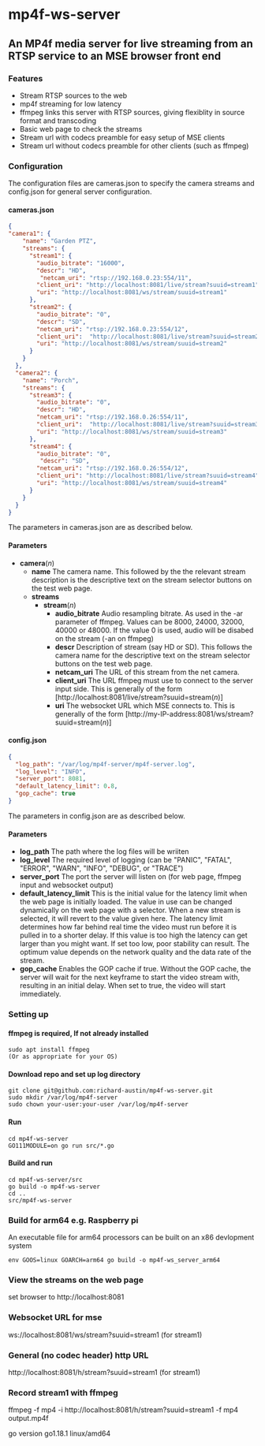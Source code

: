 # mp4f-ws-server
##  An MP4f media server for live streaming from an RTSP service to an MSE browser front end
### Features
* Stream RTSP sources to the web
* mp4f streaming for low latency
* ffmpeg links this server with RTSP sources, giving flexiblity in source format and transcoding
* Basic web page to check the streams
* Stream url with codecs preamble for easy setup of MSE clients
* Stream url without codecs preamble for other clients (such as ffmpeg)

### Configuration
The configuration files are cameras.json to specify the camera streams and config.json for general server configuration.

#### cameras.json
```json
{
"camera1": {
    "name": "Garden PTZ",
    "streams": {
      "stream1": {
        "audio_bitrate": "16000",
        "descr": "HD",
         "netcam_uri": "rtsp://192.168.0.23:554/11",
        "client_uri": "http://localhost:8081/live/stream?suuid=stream1",
        "uri": "http://localhost:8081/ws/stream/suuid=stream1"
      },
      "stream2": {
        "audio_bitrate": "0",
        "descr": "SD",
        "netcam_uri": "rtsp://192.168.0.23:554/12",
        "client_uri":  "http://localhost:8081/live/stream?suuid=stream2",
        "uri": "http://localhost:8081/ws/stream/suuid=stream2"
      }
    }
  },
  "camera2": {
    "name": "Porch",
    "streams": {
      "stream3": {
        "audio_bitrate": "0",
        "descr": "HD",
        "netcam_uri": "rtsp://192.168.0.26:554/11",
        "client_uri":  "http://localhost:8081/live/stream?suuid=stream3",
        "uri": "http://localhost:8081/ws/stream/suuid=stream3"
      },
      "stream4": {
        "audio_bitrate": "0",
         "descr": "SD",
        "netcam_uri": "rtsp://192.168.0.26:554/12",
        "client_uri": "http://localhost:8081/live/stream?suuid=stream4",
        "uri": "http://localhost:8081/ws/stream/suuid=stream4"
      }
    }
  }
}

```
The parameters in cameras.json are as described below.
#### Parameters
* **camera**(*n*)
    * **name** The camera name. This followed by the the relevant stream description is the descriptive text on the stream selector buttons on the test web page.
    * **streams**
        * **stream**(*n*)
            * **audio_bitrate** Audio resampling bitrate. As used in the -ar parameter of ffmpeg. Values can be 8000, 24000, 32000, 40000 or 48000. If the value 0 is used, audio will be disabed on the stream (-an on ffmpeg)
            *  **descr** Description of stream (say HD or SD). This follows the camera name for the descriptive text on the stream selector buttons on the test web page.
            *  **netcam_uri** The URL of this stream from the net camera.
            *  **client_uri** The URL ffmpeg must use to connect to the server input side. This is generally of the form [http://localhost:8081/live/stream?suuid=stream(*n*)]
            *  **uri** The websocket URL which MSE connects to. This is generally of the form [http://my-IP-address:8081/ws/stream?suuid=stream(*n*)]

#### config.json
```json
{
  "log_path": "/var/log/mp4f-server/mp4f-server.log",
  "log_level": "INFO",
  "server_port": 8081,
  "default_latency_limit": 0.8,
  "gop_cache": true
}
```
The parameters in config.json are as described below.
#### Parameters
* **log_path** The path where the log files will be wriiten
* **log_level** The required level of logging (can be "PANIC", "FATAL", "ERROR", "WARN", "INFO", "DEBUG", or "TRACE")
* **server_port** The port the server will listen on (for web page, ffmpeg input and websocket output)
* **default_latency_limit** This is the initial value for the latency limit when the web page is initially loaded. The value in use can be changed dynamically on the web page with a selector. When a new stream is selected, it will revert to the value given here. The latency limit determines how far behind real time the video must run before it is pulled in to a shorter delay. If this value is too high the latency can get larger than you might want. If set too low, poor stability can result. The optimum value depends on the network quality and the data rate of the stream. 
* **gop_cache** Enables the GOP cache if true. Without the GOP cache, the server will wait for the next keyframe to start the video stream with, resulting in an initial delay. When set to true, the video will start immediately.

### Setting up
#### ffmpeg is required, If not already installed
```
sudo apt install ffmpeg
(Or as appropriate for your OS)
```
#### Download repo and set up log directory
```
git clone git@github.com:richard-austin/mp4f-ws-server.git
sudo mkdir /var/log/mp4f-server
sudo chown your-user:your-user /var/log/mp4f-server
```

#### Run
```
cd mp4f-ws-server
GO111MODULE=on go run src/*.go
```
#### Build and run
```
cd mp4f-ws-server/src
go build -o mp4f-ws-server
cd ..
src/mp4f-ws-server
```
### Build for arm64 e.g. Raspberry pi
An executable file for arm64 processors can be built on an x86 devlopment system
```
env GOOS=linux GOARCH=arm64 go build -o mp4f-ws_server_arm64
```
### View the streams on the web page
set browser to http://localhost:8081
### Websocket URL for mse
ws://localhost:8081/ws/stream?suuid=stream1 (for stream1)
### General (no codec header) http URL
http://localhost:8081/h/stream?suuid=stream1 (for stream1)
### Record stream1 with ffmpeg
ffmpeg -f mp4 -i http://localhost:8081/h/stream?suuid=stream1 -f mp4 output.mp4f

go version go1.18.1 linux/amd64

